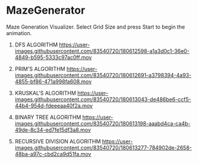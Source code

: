 # MazeGenerator
Maze Generation Visualizer.
Select Grid Size and press Start to begin the animation.
1. DFS ALGORITHM
https://user-images.githubusercontent.com/83540720/180612598-a1a3d0c1-36e0-4849-b595-5333c97ac0ff.mov

2. PRIM'S ALGORITHM
https://user-images.githubusercontent.com/83540720/180612691-a3798394-4a93-4855-bf86-471a998fa608.mov

3. KRUSKAL'S ALGORITHM
https://user-images.githubusercontent.com/83540720/180613043-de486be6-ccf5-44b4-954d-fdeeeaa40f2a.mov

4. BINARY TREE ALGORITHM
https://user-images.githubusercontent.com/83540720/180613198-aaabd4ca-ca4b-49de-8c34-ed7fe15df3a8.mov

5. RECURSIVE DIVISION ALGORITHM
https://user-images.githubusercontent.com/83540720/180613277-784902de-2658-48ba-a97c-cbd2ca9d51fa.mov
